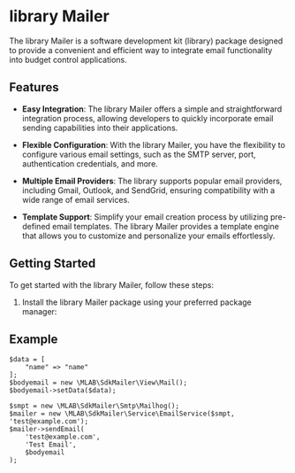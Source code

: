 # library Mailer

The library Mailer is a software development kit (library) package designed to provide a convenient and efficient way to integrate email functionality into budget control applications.

## Features

- **Easy Integration**: The library Mailer offers a simple and straightforward integration process, allowing developers to quickly incorporate email sending capabilities into their applications.

- **Flexible Configuration**: With the library Mailer, you have the flexibility to configure various email settings, such as the SMTP server, port, authentication credentials, and more.

- **Multiple Email Providers**: The library  supports popular email providers, including Gmail, Outlook, and SendGrid, ensuring compatibility with a wide range of email services.

- **Template Support**: Simplify your email creation process by utilizing pre-defined email templates. The library Mailer provides a template engine that allows you to customize and personalize your emails effortlessly.

## Getting Started

To get started with the library Mailer, follow these steps:

1. Install the library Mailer package using your preferred package manager:

## Example
```
$data = [
    "name" => "name"
];
$bodyemail = new \MLAB\SdkMailer\View\Mail();
$bodyemail->setData($data);

$smpt = new \MLAB\SdkMailer\Smtp\Mailhog();
$mailer = new \MLAB\SdkMailer\Service\EmailService($smpt, 'test@example.com');
$mailer->sendEmail(
    'test@example.com',
    'Test Email',
    $bodyemail
);

```
